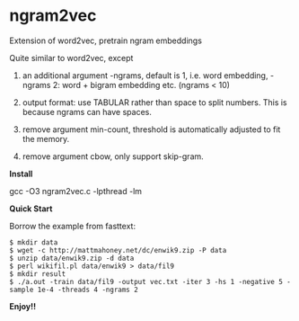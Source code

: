 # ngram2vec
Extension of word2vec, pretrain ngram embeddings


Quite similar to word2vec, except 

1. an additional argument -ngrams, default is 1, i.e. word embedding, -ngrams 2: word + bigram embedding etc. (ngrams < 10)

2. output format: use TABULAR rather than space to split numbers. This is because ngrams can have spaces. 

3. remove argument min-count, threshold is automatically adjusted to fit the memory.

4. remove argument cbow, only support skip-gram.

**Install**

gcc -O3 ngram2vec.c -lpthread -lm

**Quick Start**

Borrow the example from fasttext:

```
$ mkdir data
$ wget -c http://mattmahoney.net/dc/enwik9.zip -P data
$ unzip data/enwik9.zip -d data
$ perl wikifil.pl data/enwik9 > data/fil9
$ mkdir result
$ ./a.out -train data/fil9 -output vec.txt -iter 3 -hs 1 -negative 5 -sample 1e-4 -threads 4 -ngrams 2
```

**Enjoy!!**

